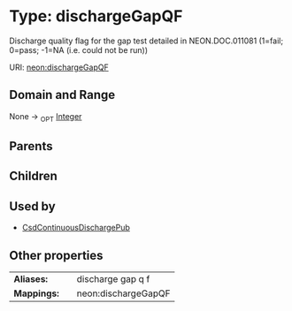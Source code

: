 
# Type: dischargeGapQF


Discharge quality flag for the gap test detailed in NEON.DOC.011081 (1=fail; 0=pass; -1=NA (i.e. could not be run))

URI: [neon:dischargeGapQF](https://data.neonscience.org/dischargeGapQF)


## Domain and Range

None ->  <sub>OPT</sub> [Integer](types/Integer.md)

## Parents


## Children


## Used by

 * [CsdContinuousDischargePub](CsdContinuousDischargePub.md)

## Other properties

|  |  |  |
| --- | --- | --- |
| **Aliases:** | | discharge gap q f |
| **Mappings:** | | neon:dischargeGapQF |

